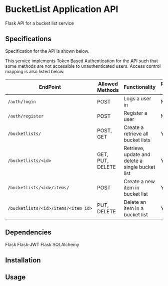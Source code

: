 # BucketList Application API

Flask API for a bucket list service

## Specifications
Specification for the API is shown below.

This service implements Token Based Authentication for the API such that some methods are not accessible to unauthenticated users. Access control mapping is also listed below.


| EndPoint                            | Allowed Methods  | Functionality                                    | Requires Token |
|-------------------------------------|------------------|--------------------------------------------------|----------------|
| `/auth/login`                       | POST             | Logs a user in                                   | No             |
| `/auth/register`                    | POST             | Register a user                                  | No             |
| `/bucketlists/`                     | POST, GET        | Create a retrieve all bucket lists               | Yes            |
| `/bucketlists/<id>`                 | GET, PUT, DELETE | Retrieve, update and delete a single bucket list | Yes            |
| `/bucketlists/<id>/items/`          | POST             | Create a new item in bucket list                 | Yes            |
| `/bucketlists/<id>/items/<item_id>` | PUT, DELETE      | Delete an item in a bucket list                  | Yes            |


## Dependencies
Flask
Flask-JWT
Flask SQLAlchemy

## Installation

## Usage
